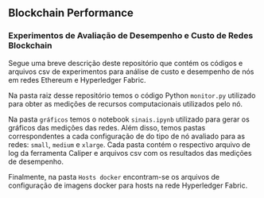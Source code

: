 ## Blockchain Performance
### Experimentos de Avaliação de Desempenho e Custo de Redes Blockchain

Segue uma breve descrição deste repositório que contém os códigos e arquivos csv de experimentos para análise de custo e desempenho de nós em redes Ethereum e Hyperledger Fabric.

Na pasta raiz desse repositório temos o código Python `monitor.py` utilizado para obter as medições de recursos computacionais utilizados pelo nó.

Na pasta `gráficos` temos o notebook `sinais.ipynb` utilizado para gerar os gráficos das medições das redes. Além disso, temos pastas correspondentes a cada configuração de do tipo de nó avaliado para as redes: `small`, `medium` e `xlarge`. Cada pasta contém o respectivo arquivo de log da ferramenta Caliper e arquivos csv com os resultados das medições de desempenho.

Finalmente, na pasta `Hosts docker` encontram-se os arquivos de configuração de imagens docker para hosts na rede Hyperledger Fabric.
